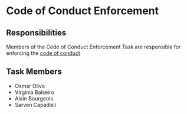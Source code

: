 # Code of Conduct Enforcement

## Responsibilities
Members of the Code of Conduct Enforcement Task are responsible for enforcing the [code of conduct](https://github.com/solid/process/blob/main/code-of-conduct.md)

## Task Members
 - Osmar Olivo
 - Virginia Balseiro
 - Alain Bourgeois
 - Sarven Capadisli